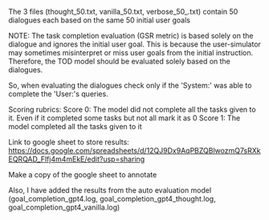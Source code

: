 The 3 files (thought_50.txt, vanilla_50.txt, verbose_50_.txt) contain 50 dialogues each based on the same 50 initial user goals

NOTE: The task completion evaluation (GSR metric) is based solely on the dialogue and ignores the initial user goal.
This is because the user-simulator may sometimes misinterpret or miss user goals from the initial instruction. 
Therefore, the TOD model should be evaluated solely based on the dialogues.

So, when evaluating the dialogues check only if the 'System:' was able to complete the 'User:'s queries.

Scoring rubrics:
Score 0: The model did not complete all the tasks given to it. Even if it completed some tasks but not all mark it as 0
Score 1: The model completed all the tasks given to it

Link to google sheet to store results:
https://docs.google.com/spreadsheets/d/12QJ9Dx9AqPBZQBlwozmQ7sRXkEQRQAD_Flfj4m4mEkE/edit?usp=sharing

Make a copy of the google sheet to annotate


Also, I have added the results from the auto evaluation model (goal_completion_gpt4.log, goal_completion_gpt4_thought.log, goal_completion_gpt4_vanilla.log)
